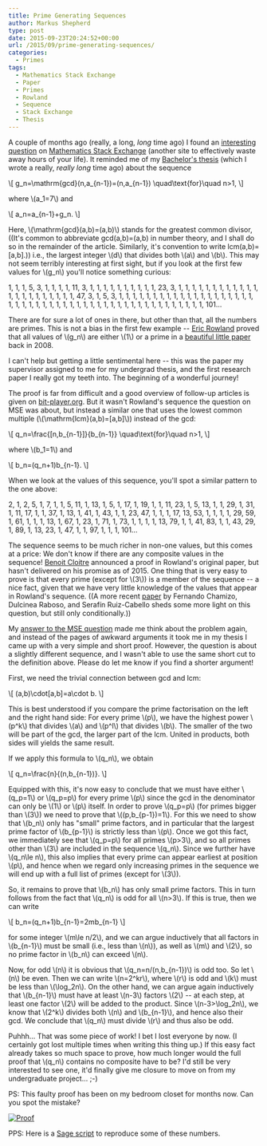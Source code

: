 ```yaml
---
title: Prime Generating Sequences
author: Markus Shepherd
type: post
date: 2015-09-23T20:24:52+00:00
url: /2015/09/prime-generating-sequences/
categories:
  - Primes
tags:
  - Mathematics Stack Exchange
  - Paper
  - Primes
  - Rowland
  - Sequence
  - Stack Exchange
  - Thesis
---
```


A couple of months ago (really, a long, _long_ time ago) I found an [interesting question](http://math.stackexchange.com/questions/1085387/prime-number-sieve-using-lcm-function) on [Mathematics Stack Exchange](http://math.stackexchange.com/) (another site to effectively waste away hours of your life). It reminded me of my [Bachelor's thesis](http://localhost:8885/wp-content/uploads/2014/10/schepke_primzahlerzeugende_folgen.pdf) (which I wrote a really, _really long_ time ago) about the sequence

\\[ g_n=\mathrm{gcd}(n,a_{n-1})=(n,a_{n-1}) \quad\text{for}\quad n>1, \\]

where \\(a_1=7\\) and

\\[ a_n=a_{n-1}+g_n. \\]

Here, \\(\mathrm{gcd}(a,b)=(a,b)\\) stands for the greatest common divisor, ((It's common to abbreviate gcd(a,b)=(a,b) in number theory, and I shall do so in the remainder of the article. Similarly, it's convention to write lcm(a,b)=[a,b].)) i.e., the largest integer \\(d\\) that divides both \\(a\\) and \\(b\\). This may not seem terribly interesting at first sight, but if you look at the first few values for \\(g_n\\) you'll notice something curious:


1, 1, 1, 5, 3, 1, 1, 1, 1, 11, 3, 1, 1, 1, 1, 1, 1, 1, 1, 1, 1, 23, 3, 1, 1, 1, 1, 1, 1, 1, 1, 1, 1, 1, 1, 1, 1, 1, 1, 1, 1, 1, 1, 1, 1, 47, 3, 1, 5, 3, 1, 1, 1, 1, 1, 1, 1, 1, 1, 1, 1, 1, 1, 1, 1, 1, 1, 1, 1, 1, 1, 1, 1, 1, 1, 1, 1, 1, 1, 1, 1, 1, 1, 1, 1, 1, 1, 1, 1, 1, 1, 1, 1, 1, 1, 1, 1, 1, 1, 101...


There are for sure a lot of ones in there, but other than that, all the numbers are primes. This is not a bias in the first few example -- [Eric Rowland](http://thales.math.uqam.ca/~rowland/) proved that all values of \\(g_n\\) are either \\(1\\) or a prime in a [beautiful little paper](https://cs.uwaterloo.ca/journals/JIS/VOL11/Rowland/rowland21.html) back in 2008.<!-- more -->

I can't help but getting a little sentimental here -- this was the paper my supervisor assigned to me for my undergrad thesis, and the first research paper I really got my teeth into. The beginning of a wonderful journey!

The proof is far from difficult and a good overview of follow-up articles is given on [bit-player.org](http://bit-player.org/2015/pumping-the-primes). But it wasn't Rowland's sequence the question on MSE was about, but instead a similar one that uses the lowest common multiple (\\(\mathrm{lcm}(a,b)=[a,b]\\)) instead of the gcd:

\\[ q_n=\frac{[n,b_{n-1}]}{b_{n-1}} \quad\text{for}\quad n>1, \\]

where \\(b_1=1\\) and

\\[ b_n=(q_n+1)b_{n-1}. \\]

When we look at the values of this sequence, you'll spot a similar pattern to the one above:


2, 1, 2, 5, 1, 7, 1, 1, 5, 11, 1, 13, 1, 5, 1, 17, 1, 19, 1, 1, 11, 23, 1, 5, 13, 1, 1, 29, 1, 31, 1, 11, 17, 1, 1, 37, 1, 13, 1, 41, 1, 43, 1, 1, 23, 47, 1, 1, 1, 17, 13, 53, 1, 1, 1, 1, 29, 59, 1, 61, 1, 1, 1, 13, 1, 67, 1, 23, 1, 71, 1, 73, 1, 1, 1, 1, 13, 79, 1, 1, 41, 83, 1, 1, 43, 29, 1, 89, 1, 13, 23, 1, 47, 1, 1, 97, 1, 1, 1, 101...


The sequence seems to be much richer in non-one values, but this comes at a price: We don't know if there are any composite values in the sequence! [Benoit Cloitre](http://bcmathematics.monsite-orange.fr/) announced a proof in Rowland's original paper, but hasn't delivered on his promise as of 2015. One thing that is very easy to prove is that every prime (except for \\(3\\)) is a member of the sequence -- a nice fact, given that we have very little knowledge of the values that appear in Rowland's sequence. ((A more recent [paper](http://www.combinatorics.org/ojs/index.php/eljc/article/view/v18i2p10) by Fernando Chamizo, Dulcinea Raboso, and Serafín Ruiz-Cabello sheds some more light on this question, but still only conditionally.))

My [answer to the MSE question](http://math.stackexchange.com/a/1095045/88475) made me think about the problem again, and instead of the pages of awkward arguments it took me in my thesis I came up with a very simple and short proof. However, the question is about a slightly different sequence, and I wasn't able to use the same short cut to the definition above. Please do let me know if you find a shorter argument!

First, we need the trivial connection between gcd and lcm:

\\[ (a,b)\cdot[a,b]=a\cdot b. \\]

This is best understood if you compare the prime factorisation on the left and the right hand side: For every prime \\(p\\), we have the highest power \\(p^k\\) that divides \\(a\\) and \\(p^l\\) that divides \\(b\\). The smaller of the two will be part of the gcd, the larger part of the lcm. United in products, both sides will yields the same result.

If we apply this formula to \\(q_n\\), we obtain

\\[ q_n=\frac{n}{(n,b_{n-1})}. \\]

Equipped with this, it's now easy to conclude that we must have either \\(q_p=1\\) or \\(q_p=p\\) for every prime \\(p\\) since the gcd in the denominator can only be \\(1\\) or \\(p\\) itself. In order to prove \\(q_p=p\\) (for primes bigger than \\(3\\)) we need to prove that \\((p,b_{p-1})=1\\). For this we need to show that \\(b_n\\) only has "small" prime factors, and in particular that the largest prime factor of \\(b_{p-1}\\) is strictly less than \\(p\\). Once we got this fact, we immediately see that \\(q_p=p\\) for all primes \\(p>3\\), and so all primes other than \\(3\\) are included in the sequence \\(q_n\\). Since we further have \\(q_n\le n\\), this also implies that every prime can appear earliest at position \\(p\\), and hence when we regard only increasing primes in the sequence we will end up with a full list of primes (except for \\(3\\)).

So, it remains to prove that \\(b_n\\) has only small prime factors. This in turn follows from the fact that \\(q_n\\) is odd for all \\(n>3\\). If this is true, then we can write

\\[ b_n=(q_n+1)b_{n-1}=2mb_{n-1} \\]

for some integer \\(m\le n/2\\), and we can argue inductively that all factors in \\(b_{n-1}\\) must be small (i.e., less than \\(n\\)), as well as \\(m\\) and \\(2\\), so no prime factor in \\(b_n\\) can exceed \\(n\\).

Now, for odd \\(n\\) it is obvious that \\(q_n=n/(n,b_{n-1})\\) is odd too. So let \\(n\\) be even. Then we can write \\(n=2^kr\\), where \\(r\\) is odd and \\(k\\) must be less than \\(\log_2n\\). On the other hand, we can argue again inductively that \\(b_{n-1}\\) must have at least \\(n-3\\) factors \\(2\\) -- at each step, at least one factor \\(2\\) will be added to the product. Since \\(n-3>\log_2n\\), we know that \\(2^k\\) divides both \\(n\\) and \\(b_{n-1}\\), and hence also their gcd. We conclude that \\(q_n\\) must divide \\(r\\) and thus also be odd.

Puhhh... That was some piece of work! I bet I lost everyone by now. (I certainly got lost multiple times when writing this thing up.) If this easy fact already takes so much space to prove, how much longer would the full proof that \\(q_n\\) contains no composite have to be? I'd still be very interested to see one, it'd finally give me closure to move on from my undergraduate project... ;-)

PS: This faulty proof has been on my bedroom closet for months now. Can you spot the mistake?

[![Proof](http://localhost:8885/riemannhypothesis.info/wp-content/uploads/2015/09/proof-768x1024.jpg)
](http://localhost:8885/riemannhypothesis.info/wp-content/uploads/2015/09/proof.jpg)

PPS: Here is a [Sage script](https://cloud.sagemath.com/projects/68625040-d022-4b68-8d60-e09d971cfea2/files/Rowland.sagews) to reproduce some of these numbers.
